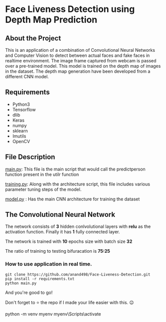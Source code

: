 # Face Liveness Detection using Depth Map Prediction

## About the Project

This is an application of a combination of Convolutional Neural Networks and Computer Vision to detect
between actual faces and fake faces in realtime environment. The image frame captured from webcam is passed over a pre-trained model. This model is trained on the depth map of images in the dataset. The depth map generation have been developed from a different CNN model.



## Requirements

* Python3
* Tensorflow
* dlib
* Keras
* numpy
* sklearn
* Imutils
* OpenCV 


## File Description

[main.py](https://github.com/anand498/Face-Liveness-Detection/blob/master/main.py):
This file is the main script that would call the predictperson function present in the utilr function

[training.py](https://github.com/anand498/Face-Liveness-Detection/blob/master/livenessdetect/training.py):
Along with the architecture script, this file includes various parameter tuning steps of the model.

[model.py](https://github.com/anand498/Face-Liveness-Detection/blob/master/livenessdetect/model.py) :
Has the main CNN architecture for training the dataset

## The Convolutional Neural Network

The network consists of **3** hidden conlvolutional layers with **relu** as the activation function. Finally it has **1** fully connected layer.

The network is trained with **10** epochs size with batch size **32**

The ratio of training to testing bifuracation is **75:25**


### How to use application in real time.


```
git clone https://github.com/anand498/Face-Liveness-Detection.git
pip install -r requirements.txt
python main.py
```
And you're good to go!

Don't forget to  :star:    the repo if I made your life easier with this. :wink:



python -m venv myenv
myenv\Scripts\activate
